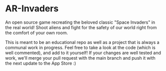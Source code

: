 # AR-Invaders
An open source game recreating the beloved classic "Space Invaders" in the real world! Shoot aliens and fight for the safety of our world right from the comfort of your own room.

This is meant to be an educational repo as well as a project that is always a communal work in progress. Feel free to take a look at the code (which is well commented), and add to it yourself! If your changes are well tested and work, we'll merge your pull request with the main branch and push it with the next update to the App Store :) 
